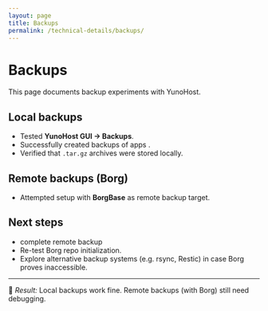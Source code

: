 ```yaml
---
layout: page
title: Backups
permalink: /technical-details/backups/
---
```


# Backups

This page documents backup experiments with YunoHost.

## Local backups
- Tested **YunoHost GUI → Backups**.
- Successfully created backups of apps .
- Verified that `.tar.gz` archives were stored locally.

## Remote backups (Borg)
- Attempted setup with **BorgBase** as remote backup target.


## Next steps
- complete remote backup
- Re-test Borg repo initialization.
- Explore alternative backup systems (e.g. rsync, Restic) in case Borg proves inaccessible.

---
📌 *Result:* Local backups work fine. Remote backups (with Borg) still need debugging.

